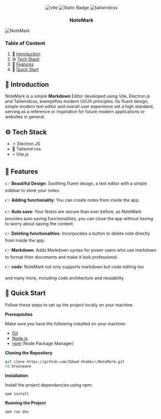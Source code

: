   <div align="center">
    <img  src="https://img.shields.io/badge/-Vite-black?style=for-the-badge&logoColor=white&logo=vite&color=646CFF" alt="vite" />
    <img alt="Static Badge" src="https://img.shields.io/badge/electron-white?style=for-the-badge&logo=electron&logoColor=white&labelColor=1e1e1e&color=white">
    <img src="https://img.shields.io/badge/-Tailwind_CSS-black?style=for-the-badge&logoColor=white&logo=tailwindcss&color=06B6D4" alt="tailwindcss" />
  </div>
  
<h3 align="center">NoteMark</h3>

![NoteMark](https://github.com/gionathas/NoteMark/assets/16454253/fcfff9dd-04a0-4b62-9cfb-db57ccd6f7aa)

### <a name="table">Table of Content</a>

1. 🤖 [Introduction](#introduction)
2. ⚙️ [Tech Stack](#tech-stack)
3. 🔋 [Features](#features)
4. 🤸 [Quick Start](#quick-start)

## <a name="introduction">🤖 Introduction</a>

NoteMark is a simple **Markdown** Editor developed using Vite, Electron.js and Tailwindcss, exemplifies modern UI/UX principles. Its fluent design, simple modern text editor and overall user experience set a high standard, serving as a reference or inspiration for future modern applications or websites in general.

## <a name="tech-stack">⚙ Tech Stack</a>

-  ⚛ Electron.JS
-  🌊 Tailwind css
- ⚡ Vite.js

## <a name="features">🔋 Features </a>

👉 **Beautiful Design**: Soothing fluent design, a text editor with a simple sidebar to store your notes.

👉 **Adding functionality**: You can create notes from inside the app.

👉 **Auto save**: Your Notes are secure than ever before, as NoteMark provides auto saving functionalities, you can close the app without having to worry about saving the content.

👉 **Deleting functionalities**: Incorporates a button to delete note directly from inside the app.

👉 **Markdown**: Adds Markdown syntax for power users who use markdown to format thier documents and make it look professional.

👉 **code**: NoteMark not only supports markdown but code editing too

and many more, including code architecture and reusability

## <a name="quick-start">🤸 Quick Start </a>

Follow these steps to set up the project locally on your machine.

**Prerequisites**

Make sure you have the following installed on your machine:

- [Git](https://git-scm.com/)
- [Node.js](https://nodejs.org/en)
- [npm](https://www.npmjs.com/) (Node Package Manager)

**Cloning the Repository**

```bash
git clone https://github.com/Ibbad-Shabbir/NoteMark.git
cd brainwave
```

**Installation**

Install the project dependencies using npm:

```bash
npm install
```

**Running the Project**

```bash
npm run dev
```
